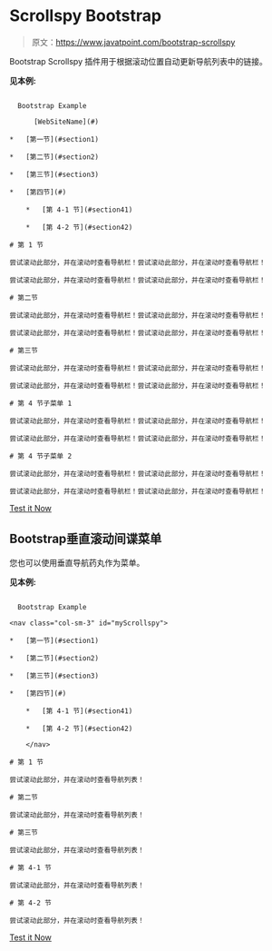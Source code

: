 # Scrollspy Bootstrap

> 原文：<https://www.javatpoint.com/bootstrap-scrollspy>

Bootstrap Scrollspy 插件用于根据滚动位置自动更新导航列表中的链接。

**见本例:**

```

  Bootstrap Example

      [WebSiteName](#)

*   [第一节](#section1)

*   [第二节](#section2)

*   [第三节](#section3)

*   [第四节](#) 

    *   [第 4-1 节](#section41)

    *   [第 4-2 节](#section42)

# 第 1 节

尝试滚动此部分，并在滚动时查看导航栏！尝试滚动此部分，并在滚动时查看导航栏！

尝试滚动此部分，并在滚动时查看导航栏！尝试滚动此部分，并在滚动时查看导航栏！

# 第二节

尝试滚动此部分，并在滚动时查看导航栏！尝试滚动此部分，并在滚动时查看导航栏！

尝试滚动此部分，并在滚动时查看导航栏！尝试滚动此部分，并在滚动时查看导航栏！

# 第三节

尝试滚动此部分，并在滚动时查看导航栏！尝试滚动此部分，并在滚动时查看导航栏！

尝试滚动此部分，并在滚动时查看导航栏！尝试滚动此部分，并在滚动时查看导航栏！

# 第 4 节子菜单 1

尝试滚动此部分，并在滚动时查看导航栏！尝试滚动此部分，并在滚动时查看导航栏！

尝试滚动此部分，并在滚动时查看导航栏！尝试滚动此部分，并在滚动时查看导航栏！

# 第 4 节子菜单 2

尝试滚动此部分，并在滚动时查看导航栏！尝试滚动此部分，并在滚动时查看导航栏！

尝试滚动此部分，并在滚动时查看导航栏！尝试滚动此部分，并在滚动时查看导航栏！

```

[Test it Now](https://www.javatpoint.com/oprweb/test.jsp?filename=bootstrapscrollspy1)

## Bootstrap垂直滚动间谍菜单

您也可以使用垂直导航药丸作为菜单。

**见本例:**

```

  Bootstrap Example

<nav class="col-sm-3" id="myScrollspy">

*   [第一节](#section1)

*   [第二节](#section2)

*   [第三节](#section3)

*   [第四节](#) 

    *   [第 4-1 节](#section41)

    *   [第 4-2 节](#section42)

    </nav>

# 第 1 节

尝试滚动此部分，并在滚动时查看导航列表！

# 第二节

尝试滚动此部分，并在滚动时查看导航列表！

# 第三节

尝试滚动此部分，并在滚动时查看导航列表！

# 第 4-1 节

尝试滚动此部分，并在滚动时查看导航列表！

# 第 4-2 节

尝试滚动此部分，并在滚动时查看导航列表！

```

[Test it Now](https://www.javatpoint.com/oprweb/test.jsp?filename=bootstrapscrollspy2)